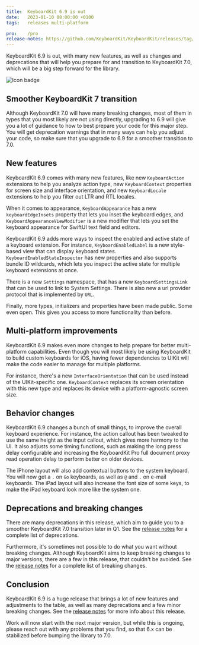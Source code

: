 ```yaml
---
title:  KeyboardKit 6.9 is out
date:   2023-01-10 08:00:00 +0100
tags:   releases multi-platform

pro:    /pro
release-notes: https://github.com/KeyboardKit/KeyboardKit/releases/tag/6.9.0
---
```


KeyboardKit 6.9 is out, with many new features, as well as changes and deprecations that will help you prepare for and transition to KeyboardKit 7.0, which will be a big step forward for the library.

![Icon badge]({{page.image}})


## Smoother KeyboardKit 7 transition

Although KeyboardKit 7.0 will have many breaking changes, most of them in types that you most likely are not using directly, upgrading to 6.9 will give you a lot of guidance to how to best prepare your code for this major step. You will get deprecation warnings that in many ways can help you adjust your code, so make sure that you upgrade to 6.9 for a smoother transition to 7.0.


## New features

KeyboardKit 6.9 comes with many new features, like new `KeyboardAction` extensions to help you analyze action type, new `KeyboardContext` properties for screen size and interface orientation, and new `KeyboardLocale` extensions to help you filter out LTR and RTL locales. 

When it comes to appearance, `KeyboardAppearance` has a new `keyboardEdgeInsets` property that lets you inset the keyboard edges, and `KeyboardAppearanceViewModifier` is a new modifier that lets you set the keyboard appearance for SwiftUI text field and editors.

KeyboardKit 6.9 adds more ways to inspect the enabled and active state of a keyboard extension. For instance, `KeyboardEnabledLabel` is a new style-based view that can display keyboard states. `KeyboardEnabledStateInspector` has new properties and also supports bundle ID wildcards, which lets you inspect the active state for multiple keyboard extensions at once.

There is a new `Settings` namespace, that has a new `KeyboardSettingsLink` that can be used to link to System Settings. There is also new a url provider protocol that is implemented by `URL`.

Finally, more types, initializers and properties have been made public. Some even open. This gives you access to more functionality than before.


## Multi-platform improvements

KeyboardKit 6.9 makes even more changes to help prepare for better multi-platform capabilities. Even though you will most likely be using KeyboardKit to build custom keyboards for iOS, having fewer dependencies to UIKit will make the code easier to manage for multiple platforms. 

For instance, there's a new `InterfaceOrientation` that can be used instead of the UIKit-specific one. `KeyboardContext` replaces its screen orientation with this new type and replaces its device with a platform-agnostic screen size. 


## Behavior changes

KeyboardKit 6.9 changes a bunch of small things, to improve the overall keyboard experience. For instance, the action callout has been tweaked to use the same height as the input callout, which gives more harmony to the UI. It also adjusts some timing functions, such as making the long press delay configurable and increasing the KeyboardKit Pro full document proxy read operation delay to perform better on older devices.

The iPhone layout will also add contextual buttons to the system keyboard. You will now get a `.` on `Go` keyboards, as well as `@` and `.` on e-mail keyboards. The iPad layout will also increase the font size of some keys, to make the iPad keyboard look more like the system one.


## Deprecations and breaking changes

There are many deprecations in this release, which aim to guide you to a smoother KeyboardKit 7.0 transition later in Q1. See the [release notes]({{page.release-notes}}) for a complete list of deprecations.

Furthermore, it's sometimes not possible to do what you want without breaking changes. Although KeyboardKit aims to keep breaking changes to major versions, there are a few in this release, that couldn't be avoided. See the [release notes]({{page.release-notes}}) for a complete list of breaking changes.


## Conclusion

KeyboardKit 6.9 is a huge release that brings a lot of new features and adjustments to the table, as well as many deprecations and a few minor breaking changes. See the [release notes]({{page.release-notes}}) for more info about this release.

Work will now start with the next major version, but while this is ongoing, please reach out with any problems that you find, so that 6.x can be stabilized before bumping the library to 7.0.